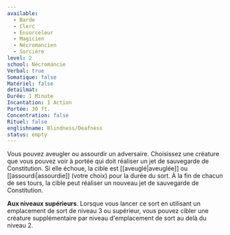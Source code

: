```yaml
---
available:
  - Barde
  - Clerc
  - Ensorceleur
  - Magicien
  - Nécromancien
  - Sorcière
level: 2
school: Nécromancie
Verbal: true
Somatique: false
Matériel: false
detailmat:
Durée: 1 Minute
Incantation: 1 Action
Portée: 30 ft.
Concentration: false
Rituel: false
englishname: Blindness/Deafness
status: empty
---
```

Vous pouvez aveugler ou assourdir un adversaire. Choisissez une créature que vous pouvez voir à portée qui doit réaliser un jet de sauvegarde de Constitution. Si elle échoue, la cible est [[aveuglé|aveuglée]] ou [[assourdi|assourdie]] (votre choix) pour la durée du sort. À la fin de chacun de ses tours, la cible peut réaliser un nouveau jet de sauvegarde de Constitution.

**Aux niveaux supérieurs**. Lorsque vous lancer ce sort en utilisant un emplacement de sort de niveau 3 ou supérieur, vous pouvez cibler une créature supplémentaire par niveau d'emplacement de sort au delà du niveau 2.
